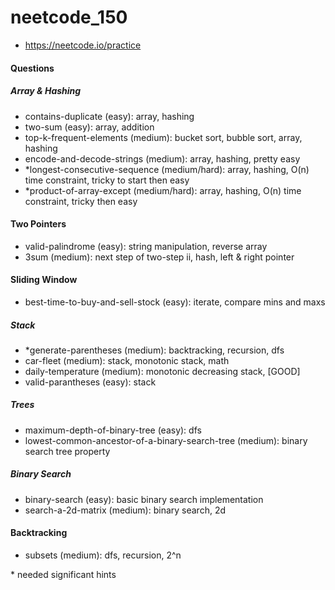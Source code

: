 # neetcode_150
* https://neetcode.io/practice

#### Questions

##### Array & Hashing
* contains-duplicate (easy): array, hashing
* two-sum (easy): array, addition
* top-k-frequent-elements (medium): bucket sort, bubble sort, array, hashing
* encode-and-decode-strings (medium): array, hashing, pretty easy
* *longest-consecutive-sequence (medium/hard): array, hashing, O(n) time constraint, tricky to start then easy
* *product-of-array-except (medium/hard): array, hashing, O(n) time constraint, tricky then easy

#### Two Pointers
* valid-palindrome (easy): string manipulation, reverse array
* 3sum (medium): next step of two-step ii, hash, left & right pointer

#### Sliding Window
* best-time-to-buy-and-sell-stock (easy): iterate, compare mins and maxs

##### Stack
* *generate-parentheses (medium): backtracking, recursion, dfs
* car-fleet (medium): stack, monotonic stack, math
* daily-temperature (medium): monotonic decreasing stack, [GOOD]
* valid-parantheses (easy): stack

##### Trees
* maximum-depth-of-binary-tree (easy): dfs
* lowest-common-ancestor-of-a-binary-search-tree (medium): binary search tree property

##### Binary Search
* binary-search (easy): basic binary search implementation
* search-a-2d-matrix (medium): binary search, 2d


#### Backtracking
* subsets (medium): dfs, recursion, 2^n

\* needed significant hints
